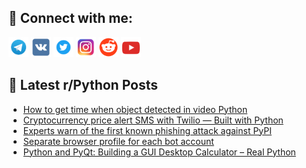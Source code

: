 ## 🔎 Connect with me:
[<img src="https://github.com/bullbesh/bullbesh/blob/main/images/Telegram.png" width="32" height="32" />](https://t.me/bullbesh)
[<img src="https://github.com/bullbesh/bullbesh/blob/main/images/VK.png" width="32" height="32" />](https://vk.com/bullbesh)
[<img src="https://github.com/bullbesh/bullbesh/blob/main/images/Twitter.png" width="32" height="32" />](https://twitter.com/bullbesh1)
[<img src="https://github.com/bullbesh/bullbesh/blob/main/images/Instagram.png" width="32" height="32" />](https://www.instagram.com/bullbesh)
[<img src="https://github.com/bullbesh/bullbesh/blob/main/images/Reddit.png" width="32" height="32" />](https://www.reddit.com/user/bullbesh)
[<img src="https://github.com/bullbesh/bullbesh/blob/main/images/YouTube.png" width="32" height="32" />](https://www.youtube.com/channel/UCtfjRs6uzgq5mfm8S06WTcg)

## 📕 Latest r/Python Posts
<!-- BLOG-POST-LIST:START -->
- [How to get time when object detected in video Python](https://www.reddit.com/r/Python/comments/x1lnuu/how_to_get_time_when_object_detected_in_video/)
- [Cryptocurrency price alert SMS with Twilio — Built with Python](https://www.reddit.com/r/Python/comments/x1llrw/cryptocurrency_price_alert_sms_with_twilio_built/)
- [Experts warn of the first known phishing attack against PyPI](https://www.reddit.com/r/Python/comments/x1kwqp/experts_warn_of_the_first_known_phishing_attack/)
- [Separate browser profile for each bot account](https://www.reddit.com/r/Python/comments/x1kbym/separate_browser_profile_for_each_bot_account/)
- [Python and PyQt: Building a GUI Desktop Calculator – Real Python](https://www.reddit.com/r/Python/comments/x1ju3o/python_and_pyqt_building_a_gui_desktop_calculator/)
<!-- BLOG-POST-LIST:END -->

